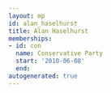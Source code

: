 ```yaml
---
layout: mp
id: alan_haselhurst
title: Alan Haselhurst
memberships:
- id: con
  name: Conservative Party
  start: '2010-06-08'
  end: 
autogenerated: true
---
```

